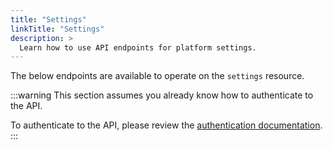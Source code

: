 ```yaml
---
title: "Settings"
linkTitle: "Settings"
description: >
  Learn how to use API endpoints for platform settings.
---
```


The below endpoints are available to operate on the `settings` resource.

:::warning
This section assumes you already know how to authenticate to the API.

To authenticate to the API, please review the [authentication documentation](/docs/reference/api/authentication/).
:::
